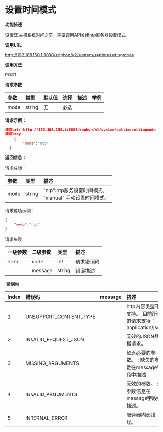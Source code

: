 # 设置时间模式 #

**功能描述**

设置SE主机系统时间之前，需要调用API关闭ntp服务器设置模式。

**调用URL**

http://192.168.150.1:8888/sophon/v2/system/settimesettingmode

**调用方法**

POST

**请求参数**

| 参数 | 类型   | 默认值 | 选择 | 描述 | 举例 |
| :--- | :----- | ------ | :--- | :--- | ---- |
| mode | string | 无     | 必选 |      |      |

**请求示例：**

```json
请求url: http://192.168.150.1:8888/sophon/v2/system/settimesettingmode
请求body:
	{
        "mode":"ntp"
  }
```

**返回信息：**

请求成功：

| 参数 | 类型   | 描述                                                         |
| :--- | :----- | :----------------------------------------------------------- |
| mode | string | "ntp":ntp服务设置时间模式。<br />"manual":手动设置时间模式。 |

请求成功示例：

```json
{
    "mode":"ntp"
}
```

请求失败

| 一级参数 | 二级参数 | 类型   | 描述       |
| :------- | :------- | :----- | :--------- |
| error    | code     | int    | 请求错误码 |
|          | message  | string | 错误描述   |

​    **错误码**

| Index | 错误码                 | message | 描述                                                      |
| :---- | :--------------------- | :------ | :-------------------------------------------------------- |
| 1     | UNSUPPORT_CONTENT_TYPE |         | http内容类型不支持。 目前所有的请求支持：application/json |
| 2     | INVALID_REQUEST_JSON   |         | 无效的JSON数据请求。                                      |
| 3     | MISSING_ARGUMENTS      |         | 缺乏必要的参数。 : 缺失的参数在message字段中描述          |
| 4     | INVALID_ARGUMENTS      |         | 无效的参数。 : 参数信息在message字段中描述。              |
| 5     | INTERNAL_ERROR         |         | 服务器内部错误。                                          |